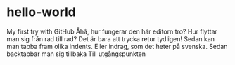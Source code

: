 # hello-world
My first try with GitHub
Åhå, hur fungerar den här editorn tro?
Hur flyttar man sig från rad till rad?
  Det är bara att trycka retur tydligen!
    Sedan kan man tabba fram olika indents.
    Eller indrag, som det heter på svenska.
  Sedan backtabbar man sig tillbaka
Till utgångspunkten
